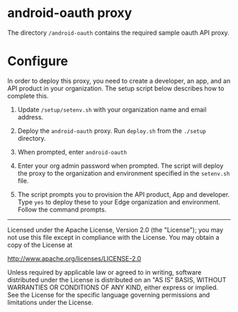 # android-oauth proxy

The directory `/android-oauth` contains the required sample oauth API proxy.

# Configure

In order to deploy this proxy, you need to create a developer, an app, and an API product in your organization. The setup script below describes how to complete this.

1. Update `/setup/setenv.sh` with your organization name and email address.

3. Deploy the `android-oauth` proxy. Run `deploy.sh` from the `./setup` directory.

4. When prompted, enter `android-oauth`

5. Enter your org admin password when prompted. The script will deploy the proxy to the organization and environment specified in the `setenv.sh` file.

6. The script prompts you to provision the API product, App and developer. Type `yes` to deploy these to your Edge organization and environment.  Follow the command prompts.




---
Licensed under the Apache License, Version 2.0 (the "License"); you may not use
this file except in compliance with the License. You may obtain a copy
of the License at

http://www.apache.org/licenses/LICENSE-2.0

Unless required by applicable law or agreed to in writing, software
distributed under the License is distributed on an "AS IS" BASIS,
WITHOUT WARRANTIES OR CONDITIONS OF ANY KIND, either express or implied.
See the License for the specific language governing permissions and
limitations under the License.
